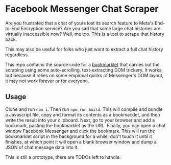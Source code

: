 # Facebook Messenger Chat Scraper

Are you frustrated that a chat of yours lost its search feature to Meta's End-to-End Encryption service?
Are you sad that some large chat histories are virtually inaccessible now?
Well, me too.
This is a tool to scrape that history back.

This may also be useful for folks who just want to extract a full chat history regardless.

This repo contains the source code for a [bookmarklet](https://en.wikipedia.org/wiki/Bookmarklet)
that carries out the scraping using some auto-scrolling, text-extracting DOM trickery.
It works, but because it relies on some empirical quirks of Messenger's DOM layout,
it may not work forever or for everyone.

## Usage

Clone and run `npm i`.
Then run `npm run build`.
This will compile and bundle a Javascript file,
copy and format its contents as a bookmarklet,
and then write the result into your clipboard.
Next, go to your browser and add a bookmark,
pasting the bookmarklet as the URL.
Finally, you can open a chat window Facebook Messenger and click the bookmark.
This will run the bookmarklet script in the background for a while;
don't touch it until it finishes, at which point
it will open a blank browser window and dump a JSON of chat message data into it.

This is still a prototype, there are TODOs left to handle.
